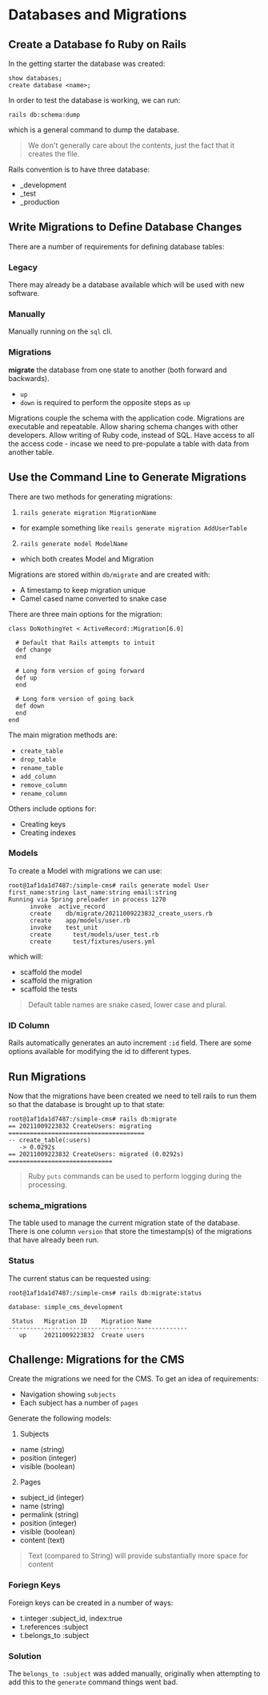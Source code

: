 # Databases and Migrations

## Create a Database fo Ruby on Rails

In the getting starter the database was created:

```
show databases;
create database <name>;
```

In order to test the database is working, we can run:

```
rails db:schema:dump
```

which is a general command to dump the database.

> We don't generally care about the contents, just the fact that it creates the file.

Rails convention is to have three database:

- <name>_development
- <name>_test
- <name>_production

## Write Migrations to Define Database Changes

There are a number of requirements for defining database tables:

### Legacy

There may already be a database available which will be used with new software.

### Manually

Manually running on the `sql` cli.

### Migrations

**migrate** the database from one state to another (both forward and backwards).

- `up`
- `down` is required to perform the opposite steps as `up`

Migrations couple the schema with the application code.
Migrations are executable and repeatable.
Allow sharing schema changes with other developers.
Allow writing of Ruby code, instead of SQL.
Have access to all the access code - incase we need to pre-populate a table with data from another table.

## Use the Command Line to Generate Migrations

There are two methods for generating migrations:

1. `rails generate migration MigrationName` 
- for example something like `reails generate migration AddUserTable`

2. `rails generate model ModelName` 
- which both creates Model and Migration

Migrations are stored within `db/migrate` and are created with:

- A timestamp to keep migration unique
- Camel cased name converted to snake case

There are three main options for the migration:

```
class DoNothingYet < ActiveRecord::Migration[6.0]
  
  # Default that Rails attempts to intuit
  def change
  end

  # Long form version of going forward
  def up
  end 

  # Long form version of going back
  def down
  end
end
```

The main migration methods are:

- `create_table`
- `drop_table`
- `rename_table`
- `add_column`
- `remove_column`
- `rename_column`

Others include options for:

- Creating keys
- Creating indexes

### Models

To create a Model with migrations we can use:

```
root@1af1da1d7487:/simple-cms# rails generate model User first_name:string last_name:string email:string
Running via Spring preloader in process 1270
      invoke  active_record
      create    db/migrate/20211009223832_create_users.rb
      create    app/models/user.rb
      invoke    test_unit
      create      test/models/user_test.rb
      create      test/fixtures/users.yml
```

which will:

- scaffold the model
- scaffold the migration
- scaffold the tests

> Default table names are snake cased, lower case and plural.

### ID Column

Rails automatically generates an auto increment `:id` field.  There are some options available for modifying the id to different types.

## Run Migrations 

Now that the migrations have been created we need to tell rails to run them so that the database is brought up to that state:

```
root@1af1da1d7487:/simple-cms# rails db:migrate
== 20211009223832 CreateUsers: migrating ======================================
-- create_table(:users)
   -> 0.0292s
== 20211009223832 CreateUsers: migrated (0.0292s) =============================
```

> Ruby `puts` commands can be used to perform logging during the processing.

### schema_migrations

The table used to manage the current migration state of the database.  There is one column `version` that store the timestamp(s) of the migrations that have already been run.

### Status

The current status can be requested using: 

```
root@1af1da1d7487:/simple-cms# rails db:migrate:status

database: simple_cms_development

 Status   Migration ID    Migration Name
--------------------------------------------------
   up     20211009223832  Create users
```

## Challenge: Migrations for the CMS

Create the migrations we need for the CMS.  To get an idea of requirements:

- Navigation showing `subjects`
- Each subject has a number of `pages`

Generate the following models:

1. Subjects
- name (string)
- position (integer)
- visible (boolean)

2. Pages
- subject_id (integer)
- name (string)
- permalink (string)
- position (integer)
- visible (boolean)
- content (text) 

> Text (compared to String) will provide substantially more space for content

### Foriegn Keys

Foreign keys can be created in a number of ways:

- t.integer :subject_id, index:true
- t.references :subject
- t.belongs_to :subject

### Solution

The `belongs_to :subject` was added manually, originally when attempting to add this to the `generate` command things went bad.